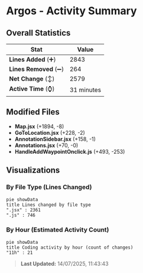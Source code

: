 # Argos - Activity Summary 

## Overall Statistics

| Stat                   | Value                                                             |
| ---------------------- | ----------------------------------------------------------------- |
| **Lines Added** (➕)   | 2843                                          |
| **Lines Removed** (➖) | 264                                        |
| **Net Change** (↕)    | 2579                |
| **Active Time** (⌚)   | 31 minutes |


## Modified Files
- **Map.jsx** (+1894, -8)
- **GoToLocation.jsx** (+228, -2)
- **AnnotationSidebar.jsx** (+158, -1)
- **Annotations.jsx** (+70, -0)
- **HandleAddWaypointOnclick.js** (+493, -253)

## Visualizations

### By File Type (Lines Changed)

```mermaid
pie showData
title Lines changed by file type
".jsx" : 2361
".js" : 746
```

### By Hour (Estimated Activity Count)

```mermaid
pie showData
title Coding activity by hour (count of changes)
"11h" : 21
```


> **Last Updated:** 14/07/2025, 11:43:43